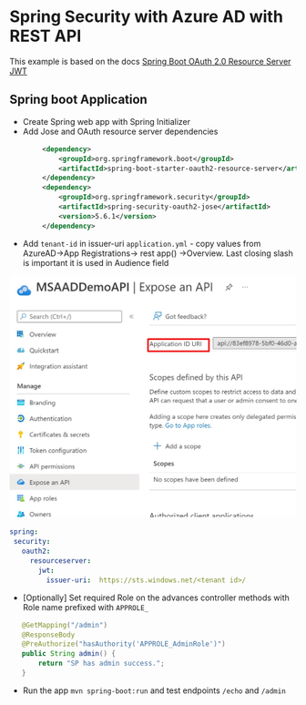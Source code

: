 
# Spring Security with  Azure AD with REST API

This example is based on the docs [Spring Boot OAuth 2.0 Resource Server JWT](https://docs.spring.io/spring-security/reference/servlet/oauth2/resource-server/jwt.html)

## Spring boot Application 

- Create Spring web app with Spring Initializer 
- Add Jose and OAuth resource server dependencies
```xml
		<dependency>
			<groupId>org.springframework.boot</groupId>
			<artifactId>spring-boot-starter-oauth2-resource-server</artifactId>
		</dependency>
		<dependency>
			<groupId>org.springframework.security</groupId>
			<artifactId>spring-security-oauth2-jose</artifactId>
			<version>5.6.1</version>
		</dependency>
 ```       

 - Add `tenant-id`  in issuer-uri `application.yml` - copy values from AzureAD->App Registrations-> rest app(<MSAADDemoAPI>) ->Overview. Last closing slash is important it is used in Audience field

 ![docs](../docs/appid.jpg)

 ```yaml
 spring:
  security:
    oauth2:
      resourceserver:
        jwt:
          issuer-uri:  https://sts.windows.net/<tenant id>/
 ```

 
 - [Optionally] Set required Role on the advances controller methods with Role name prefixed with `APPROLE_`
 
 ```java
    @GetMapping("/admin")
    @ResponseBody
    @PreAuthorize("hasAuthority('APPROLE_AdminRole')")
    public String admin() {
        return "SP has admin success.";
    }

 ```

 - Run the app `mvn spring-boot:run` and test endpoints `/echo` and `/admin`